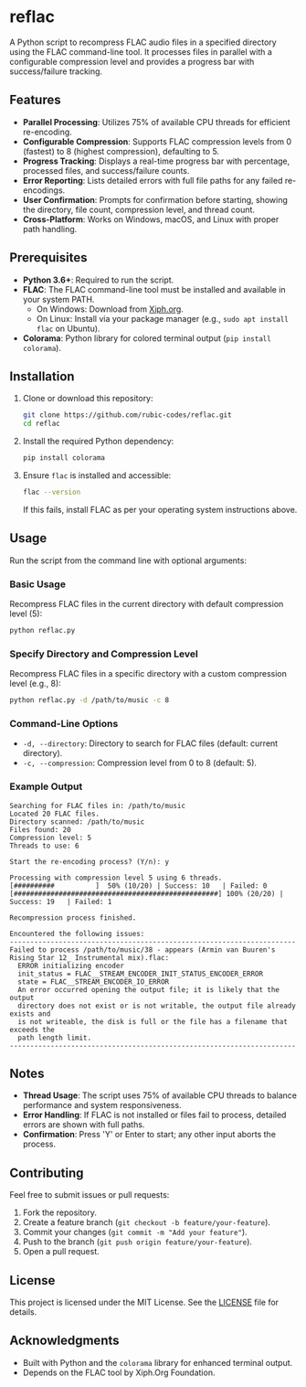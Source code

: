 # reflac

A Python script to recompress FLAC audio files in a specified directory using the FLAC command-line tool. It processes files in parallel with a configurable compression level and provides a progress bar with success/failure tracking.

## Features

- **Parallel Processing**: Utilizes 75% of available CPU threads for efficient re-encoding.
- **Configurable Compression**: Supports FLAC compression levels from 0 (fastest) to 8 (highest compression), defaulting to 5.
- **Progress Tracking**: Displays a real-time progress bar with percentage, processed files, and success/failure counts.
- **Error Reporting**: Lists detailed errors with full file paths for any failed re-encodings.
- **User Confirmation**: Prompts for confirmation before starting, showing the directory, file count, compression level, and thread count.
- **Cross-Platform**: Works on Windows, macOS, and Linux with proper path handling.

## Prerequisites

- **Python 3.6+**: Required to run the script.
- **FLAC**: The FLAC command-line tool must be installed and available in your system PATH.
  - On Windows: Download from [Xiph.org](https://xiph.org/flac/download.html).
  - On Linux: Install via your package manager (e.g., `sudo apt install flac` on Ubuntu).
- **Colorama**: Python library for colored terminal output (`pip install colorama`).

## Installation

1. Clone or download this repository:
   ```bash
   git clone https://github.com/rubic-codes/reflac.git
   cd reflac
   ```
2. Install the required Python dependency:
   ```bash
   pip install colorama
   ```
3. Ensure `flac` is installed and accessible:
   ```bash
   flac --version
   ```
   If this fails, install FLAC as per your operating system instructions above.

## Usage

Run the script from the command line with optional arguments:

### Basic Usage
Recompress FLAC files in the current directory with default compression level (5):
```bash
python reflac.py
```

### Specify Directory and Compression Level
Recompress FLAC files in a specific directory with a custom compression level (e.g., 8):
```bash
python reflac.py -d /path/to/music -c 8
```

### Command-Line Options
- `-d, --directory`: Directory to search for FLAC files (default: current directory).
- `-c, --compression`: Compression level from 0 to 8 (default: 5).

### Example Output
```
Searching for FLAC files in: /path/to/music
Located 20 FLAC files.
Directory scanned: /path/to/music
Files found: 20
Compression level: 5
Threads to use: 6

Start the re-encoding process? (Y/n): y

Processing with compression level 5 using 6 threads.
[##########          ]  50% (10/20) | Success: 10   | Failed: 0   
[##################################################] 100% (20/20) | Success: 19   | Failed: 1   

Recompression process finished.

Encountered the following issues:
----------------------------------------------------------------------
Failed to process /path/to/music/38 - appears (Armin van Buuren's Rising Star 12_ Instrumental mix).flac:
  ERROR initializing encoder
  init_status = FLAC__STREAM_ENCODER_INIT_STATUS_ENCODER_ERROR
  state = FLAC__STREAM_ENCODER_IO_ERROR
  An error occurred opening the output file; it is likely that the output
  directory does not exist or is not writable, the output file already exists and
  is not writeable, the disk is full or the file has a filename that exceeds the
  path length limit.
----------------------------------------------------------------------
```

## Notes

- **Thread Usage**: The script uses 75% of available CPU threads to balance performance and system responsiveness.
- **Error Handling**: If FLAC is not installed or files fail to process, detailed errors are shown with full paths.
- **Confirmation**: Press 'Y' or Enter to start; any other input aborts the process.

## Contributing

Feel free to submit issues or pull requests:
1. Fork the repository.
2. Create a feature branch (`git checkout -b feature/your-feature`).
3. Commit your changes (`git commit -m "Add your feature"`).
4. Push to the branch (`git push origin feature/your-feature`).
5. Open a pull request.

## License

This project is licensed under the MIT License. See the [LICENSE](LICENSE) file for details.

## Acknowledgments

- Built with Python and the `colorama` library for enhanced terminal output.
- Depends on the FLAC tool by Xiph.Org Foundation.
